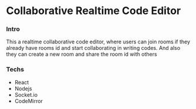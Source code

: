 # Collaborative Realtime Code Editor

### Intro
This a realtime collaborative code editor, where users can join rooms if they already have rooms id and start collaborating in writing codes. And also they can create a new room and share the room id with others

### Techs
- React
- Nodejs
- Socket.io
- CodeMirror
